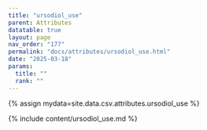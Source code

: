 ```yaml
---
title: "ursodiol_use"
parent: Attributes
datatable: true
layout: page
nav_order: "177"
permalink: "docs/attributes/ursodiol_use.html"
date: "2025-03-18"
params:
  title: ""
  rank: ""
---
```

{% assign mydata=site.data.csv.attributes.ursodiol_use %} 

{% include content/ursodiol_use.md %}
